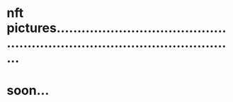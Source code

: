 # nft pictures.................................................................................................
# soon...
